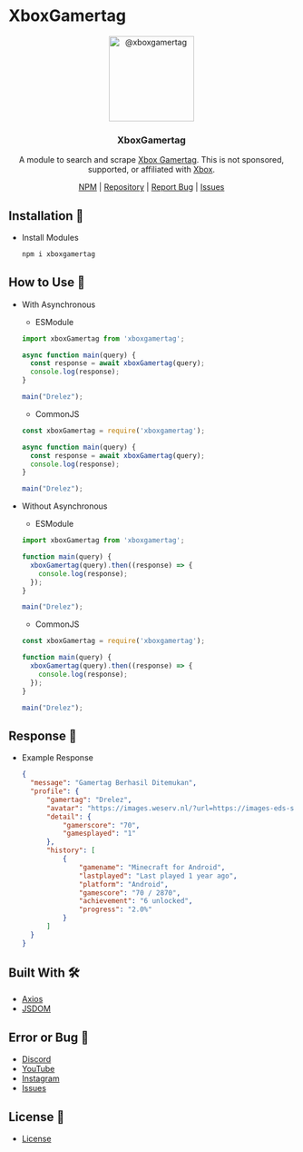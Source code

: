 # XboxGamertag
<p align="center">
  <img alt="@xboxgamertag" style="width: 150px;" src="https://img-prod-cms-rt-microsoft-com.akamaized.net/cms/api/am/imageFileData/RW4ESm?ver=c63e">
</p>
<div align="center">
  <h3>XboxGamertag</h3>
  <p>A module to search and scrape <a href="https://xboxgamertag.com/">Xbox Gamertag</a>. This is not sponsored, supported, or affiliated with <a href="https://www.xbox.com/">Xbox</a>.</p>
</div>
<div align="center">
  <a href="https://www.npmjs.com/package/XboxGamertag">NPM</a> | <a href="https://github.com/DrelezTM/XboxGamertag">Repository</a> | <a href="https://dsc.gg/DrelezTM">Report Bug</a> | <a href="https://github.com/DrelezTM/XboxGamertag/issues">Issues</a>
</div>

## Installation 📑
* Install Modules
  ```sh
  npm i xboxgamertag
  ```
 
 ## How to Use 🔭
 * With Asynchronous
   * ESModule
    ```js
    import xboxGamertag from 'xboxgamertag';
   
    async function main(query) {
      const response = await xboxGamertag(query);
      console.log(response);
    }
   
    main("Drelez");
    ```
   * CommonJS
    ```js
    const xboxGamertag = require('xboxgamertag');
   
    async function main(query) {
      const response = await xboxGamertag(query);
      console.log(response);
    }
   
    main("Drelez");
    ```
  
 * Without Asynchronous
   * ESModule
    ```js
    import xboxGamertag from 'xboxgamertag';

    function main(query) {
      xboxGamertag(query).then((response) => {
        console.log(response);
      });
    }
   
    main("Drelez");
    ```
   * CommonJS
    ```js
    const xboxGamertag = require('xboxgamertag');

    function main(query) {
      xboxGamertag(query).then((response) => {
        console.log(response);
      });
    }
   
    main("Drelez");
    ```

## Response 📨
* Example Response
  ```json
  {
    "message": "Gamertag Berhasil Ditemukan",
    "profile": {
        "gamertag": "Drelez",
        "avatar": "https://images.weserv.nl/?url=https://images-eds-ssl.xboxlive.com/image?url=wHwbXKif8cus8csoZ03RW_ES.ojiJijNBGRVUbTnZKsoCCCkjlsEJrrMqDkYqs3Mr4hSPR51EO7YOcBVc07Tk5bdOFLOrIT2PBk7nzYYihZ287x72g7AkxO2sByN5BI1NuLBXqDrwdtEOeZKFtZfwvr5b_6aoOARmXS78pvHwyU-&format=png&maxage=1d&output=webp&w=90&h=90",
        "detail": {
            "gamerscore": "70",
            "gamesplayed": "1"
        },
        "history": [
            {
                "gamename": "Minecraft for Android",
                "lastplayed": "Last played 1 year ago",
                "platform": "Android",
                "gamescore": "70 / 2870",
                "achievement": "6 unlocked",
                "progress": "2.0%"
            }
        ]
    }
  }
  ```

## Built With 🛠
* [Axios](https://axios-http.com/docs/intro)
* [JSDOM](https://www.npmjs.com/package/jsdom)

## Error or Bug 🐞
* [Discord](https://dsc.gg/DrelezTM)
* [YouTube](https://www.youtube.com/p/DrelezTM)
* [Instagram](https://www.instagram.com/DrelezTM)
* [Issues](https://github.com/DrelezTM/XboxGamertag/issues)

## License 📜
* [License](https://github.com/DrelezTM/XboxGamertag/blob/main/LICENSE)
